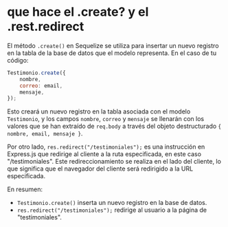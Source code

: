 # que hace el .create? y el .rest.redirect

El método `.create()` en Sequelize se utiliza para insertar un nuevo registro en la tabla de la base de datos que el modelo representa. En el caso de tu código:

```javascript
Testimonio.create({
    nombre,
    correo: email,
    mensaje,
});
```

Esto creará un nuevo registro en la tabla asociada con el modelo `Testimonio`, y los campos `nombre`, `correo` y `mensaje` se llenarán con los valores que se han extraído de `req.body` a través del objeto destructurado `{ nombre, email, mensaje }`.

Por otro lado, `res.redirect("/testimoniales");` es una instrucción en Express.js que redirige al cliente a la ruta especificada, en este caso "/testimoniales". Este redireccionamiento se realiza en el lado del cliente, lo que significa que el navegador del cliente será redirigido a la URL especificada.

En resumen:

-   `Testimonio.create()` inserta un nuevo registro en la base de datos.
-   `res.redirect("/testimoniales");` redirige al usuario a la página de "testimoniales".
